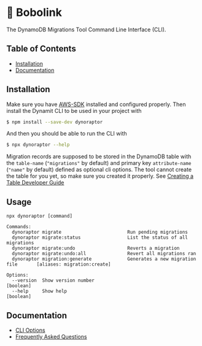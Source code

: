 🧨 Bobolink
==============

The DynamoDB Migrations Tool Command Line Interface (CLI).

<!-- [![Build Status](https://img.shields.io/github/workflow/status/Produce8/dynoraptor/release)](https://github.com/Produce8/dynoraptor/actions)
[![Coverage Status](https://coveralls.io/repos/github/Produce8/dynoraptor/badge.svg?branch=master)](https://coveralls.io/github/Produce8/dynoraptor?branch=master)
[![semantic-release](https://img.shields.io/badge/%20%20%F0%9F%93%A6%F0%9F%9A%80-semantic--release-e10079.svg)](https://github.com/semantic-release/semantic-release) -->


Table of Contents
-----------------
- [Installation](#installation)
- [Documentation](#documentation)


Installation
------------

Make sure you have [AWS-SDK](https://aws.amazon.com/sdk-for-node-js/) installed and configured properly. Then install the Dynamit CLI to be used in your project with

```bash
$ npm install --save-dev dynoraptor
```

And then you should be able to run the CLI with

```bash
$ npx dynoraptor --help
```

Migration records are supposed to be stored in the DynamoDB table with the `table-name` (`"migrations"` by default) and primary key `attribute-name` (`"name"` by default) defined as optional cli options. The tool cannot create the table for you yet, so make sure you created it properly. See [Creating a Table Developer Guide](https://docs.amazonaws.cn/en_us/amazondynamodb/latest/developerguide/WorkingWithTables.Basics.html#WorkingWithTables.Basics.CreateTable)


Usage
-----

```
npx dynoraptor [command]

Commands:
  dynoraptor migrate                        Run pending migrations
  dynoraptor migrate:status                 List the status of all migrations
  dynoraptor migrate:undo                   Reverts a migration
  dynoraptor migrate:undo:all               Revert all migrations ran
  dynoraptor migration:generate             Generates a new migration file       [aliases: migration:create]

Options:
  --version  Show version number                                         [boolean]
  --help     Show help                                                   [boolean]
```


Documentation
-------------

- [CLI Options](docs/README.md)
- [Frequently Asked Questions](docs/FAQ.md)
